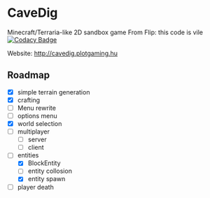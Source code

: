 # CaveDig

Minecraft/Terraria-like 2D sandbox game
From Flip: this code is vile 
[![Codacy Badge](https://api.codacy.com/project/badge/Grade/598d069167e7495bb709ba59a07c4eaf)](https://www.codacy.com/manual/BomberPlayz/CaveDig?utm_source=github.com&amp;utm_medium=referral&amp;utm_content=BomberPlayz/CaveDig&amp;utm_campaign=Badge_Grade)

Website: <http://cavedig.plotgaming.hu>

## Roadmap

- [X]  simple terrain generation
- [X]  crafting
- [ ]  Menu rewrite
- [ ]  options menu
- [X]  world selection
- [ ]  multiplayer
    - [ ]  server
    - [ ]  client

- [ ]  entities
    - [X]  BlockEntity
    - [ ]  entity collosion
    - [X]  entity spawn

- [ ]  player death
